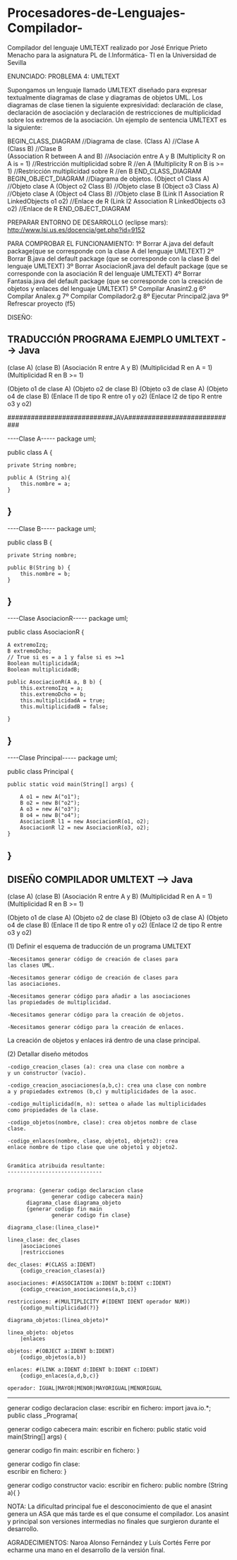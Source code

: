 # Procesadores-de-Lenguajes-Compilador-
Compilador del lenguaje UMLTEXT realizado por José Enrique Prieto Menacho para la asignatura PL de I.Informática- TI en la Universidad de Sevilla

ENUNCIADO:
PROBLEMA 4: UMLTEXT

Supongamos un lenguaje llamado UMLTEXT diseñado para expresar textualmente diagramas de
clase y diagramas de objetos UML. Los diagramas de clase tienen la siguiente expresividad:
declaración de clase, declaración de asociación y declaración de restricciones de multiplicidad
sobre los extremos de la asociación. Un ejemplo de sentencia UMLTEXT es la siguiente:

BEGIN_CLASS_DIAGRAM //Diagrama de clase.
(Class A) //Clase A <br />
(Class B) //Clase B <br />
(Association R between A and B) //Asociación entre A y B
(Multiplicity R on A is = 1) //Restricción multiplicidad sobre R
 //en A
(Multiplicity R on B is >= 1) //Restricción multiplicidad sobre R
 //en B
END_CLASS_DIAGRAM
BEGIN_OBJECT_DIAGRAM //Diagrama de objetos.
(Object o1 Class A) //Objeto clase A
(Object o2 Class B) //Objeto clase B
(Object o3 Class A) //Objeto clase A
(Object o4 Class B) //Objeto clase B
(Link l1 Association R LinkedObjects o1 o2) //Enlace de R
(Link l2 Association R LinkedObjects o3 o2) //Enlace de R
END_OBJECT_DIAGRAM

PREPARAR ENTORNO DE DESARROLLO (eclipse mars): http://www.lsi.us.es/docencia/get.php?id=9152

PARA COMPROBAR EL FUNCIONAMIENTO:
1º Borrar A.java del default package(que se corresponde con la clase A del lenguaje UMLTEXT)
2º Borrar B.java del default package (que se corresponde con la clase B del lenguaje UMLTEXT)
3º Borrar AsociacionR.java del default package (que se corresponde con la asociación R del lenguaje UMLTEXT)
4º Borrar Fantasia.java del default package (que se corresponde con la creación de objetos y enlaces del lenguaje UMLTEXT)
5º Compilar Anasint2.g
6º Compilar Analex.g
7º Compilar Compilador2.g
8º Ejecutar Principal2.java
9º Refrescar proyecto (f5)


DISEÑO:

TRADUCCIÓN PROGRAMA EJEMPLO UMLTEXT --> Java
-----------------------------

(clase A)
(clase B)
(Asociación R entre A y B)
(Multiplicidad R en A = 1)
(Multiplicidad R en B >= 1)

(Objeto o1 de clase A)
(Objeto o2 de clase B)
(Objeto o3 de clase A)
(Objeto o4 de clase B)
(Enlace l1 de tipo R entre o1 y o2)
(Enlace l2 de tipo R entre o3 y o2)


###########################JAVA############################

----Clase A-----
package uml;

public class A {

	private String nombre;
	
	public A (String a){
		this.nombre = a;
	}
	
}
---------------

----Clase B-----
package uml;

public class B {

	private String nombre;

	public B(String b) {
		this.nombre = b;
	}

}
---------------

----Clase AsociacionR-----
package uml;

public class AsociacionR {

	A extremoIzq;
	B extremoDcho;
	// True si es = a 1 y false si es >=1
	Boolean multiplicidadA;
	Boolean multiplicidadB;

	public AsociacionR(A a, B b) {
		this.extremoIzq = a;
		this.extremoDcho = b;
		this.multiplicidadA = true;
		this.multiplicidadB = false;

	}

}
---------------

----Clase Principal-----
package uml;

public class Principal {

	public static void main(String[] args) {

		A o1 = new A("o1");
		B o2 = new B("o2");
		A o3 = new A("o3");
		B o4 = new B("o4");
		AsociacionR l1 = new AsociacionR(o1, o2);
		AsociacionR l2 = new AsociacionR(o3, o2);
	}

}
---------------







DISEÑO COMPILADOR UMLTEXT --> Java
-----------------------------

(clase A)
(clase B)
(Asociación R entre A y B)
(Multiplicidad R en A = 1)
(Multiplicidad R en B >= 1)

(Objeto o1 de clase A)
(Objeto o2 de clase B)
(Objeto o3 de clase A)
(Objeto o4 de clase B)
(Enlace l1 de tipo R entre o1 y o2)
(Enlace l2 de tipo R entre o3 y o2)

(1) Definir el esquema de traducción de un programa UMLTEXT

	-Necesitamos generar código de creación de clases para
	las clases UML.

	-Necesitamos generar código de creación de clases para
	las asociaciones.

	-Necesitamos generar código para añadir a las asociaciones
	las propiedades de multiplicidad.

	-Necesitamos generar código para la creación de objetos.

	-Necesitamos generar código para la creación de enlaces.

La creación de objetos y enlaces irá dentro de una clase principal.
	

(2) Detallar diseño métodos

	-codigo_creacion_clases (a): crea una clase con nombre a
	y un constructor (vacío).

	-codigo_creacion_asociaciones(a,b,c): crea una clase con nombre
	a y propiedades extremos (b,c) y multiplicidades de la asoc.

	-codigo_multiplicidad(m, n): settea o añade las multiplicidades
	como propiedades de la clase.

	-codigo_objetos(nombre, clase): crea objetos nombre de clase
	clase.
 
	-codigo_enlaces(nombre, clase, objeto1, objeto2): crea
	enlace nombre de tipo clase que une objeto1 y objeto2.


	Gramática atribuida resultante:
   	------------------------------


	programa: {generar codigo declaracion clase
                  generar codigo cabecera main}
		  diagrama_clase diagrama_objeto
		  {generar codigo fin main
                  generar codigo fin clase}

	diagrama_clase:(linea_clase)*

	linea_clase: dec_clases
		|asociaciones
		|restricciones

	dec_clases: #(CLASS a:IDENT)
		{codigo_creacion_clases(a)}

	asociaciones: #(ASSOCIATION a:IDENT b:IDENT c:IDENT)
		{codigo_creacion_asociaciones(a,b,c)}

	restricciones: #(MULTIPLICITY #(IDENT IDENT operador NUM))
		{codigo_multiplicidad(?)}

	diagrama_objetos:(linea_objeto)*

	linea_objeto: objetos
		|enlaces

	objetos: #(OBJECT a:IDENT b:IDENT)
		{codigo_objetos(a,b)}

	enlaces: #(LINK a:IDENT d:IDENT b:IDENT c:IDENT)
		{codigo_enlaces(a,d,b,c)}

	operador: IGUAL|MAYOR|MENOR|MAYORIGUAL|MENORIGUAL


----------------------------------------------------

generar codigo declaracion clase:
   escribir en fichero: 
         import java.io.*;
         public class _Programa{
   
generar codigo cabecera main:
   escribir en fichero:   public static void main(String[] args) {
      
generar codigo fin main:
   escribir en fichero:   } 
  
generar codigo fin clase:  
   escribir en fichero: } 

generar codigo constructor vacio:
   escribir en fichero:
	public nombre (String a){
	}
  
  
  
  
  
  
  NOTA:
  La dificultad principal fue el desconocimiento de que el anasint genera un ASA que más tarde es el que consume el compilador.
  Los anasint y principal son versiones intermedias no finales que surgieron durante el desarrollo.
  
  
  AGRADECIMIENTOS:
  Naroa Alonso Fernández y Luís Cortés Ferre por echarme una mano en el desarrollo de la versión final.
